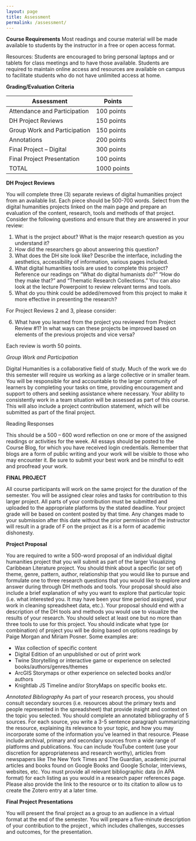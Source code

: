 ```yaml
---
layout: page
title: Assessment
permalink: /assessment/
---
```


__Course Requirements__
Most readings and course material will be made available to students by the instructor in a free or open access format.

Resources: Students are encouraged to bring personal laptops and or tablets for class meetings and to have those available. Students are required to maintain online access and resources are available on campus to facilitate students who do not have unlimited access at home.

__Grading/Evaluation Criteria__

|Assessment | Points |
| --------- | ------- |
| Attendance and Participation |	100 points |
| DH Project Reviews |	150 points |
| Group Work and Participation |	150 points |
| Annotations |	200 points |
| Final Project – Digital | 300 points |
| Final Project Presentation | 100 points |
| TOTAL	| 1000 points |

__DH Project Reviews__

You will complete three (3) separate reviews of digital humanities project from an available list. Each piece should be 500-700 words. Select from the digital humanities projects linked on the main page and prepare an evaluation of the content, research, tools and methods of that project. Consider the following questions and ensure that they are answered in your review:

1. What is the project about? What is the major research question as you understand it?
2. How did the researchers go about answering this question?
3. What does the DH site look like? Describe the interface, including the aesthetics, accessibility of information, various pages included.
4. What digital humanities tools are used to complete this project? Reference our readings on “What do digital humanists do?” “How do they make that?” and “Thematic Research Collections.” You can also look at the lecture Powerpoint to review relevant terms and tools.
5. What do you think could be added/removed from this project to make it more effective in presenting the research?

For Project Reviews 2 and 3, please consider:

6. What have you learned from the project you reviewed from Project Review #1?  In what ways can these projects be improved based on elements of the previous projects and vice versa?

Each review is worth 50 points.

_Group Work and Participation_

Digital Humanities is a collaborative field of study. Much of the work we do this semester will require us working as a large collective or in smaller team. You will be responsible for and accountable to the larger community of learners by completing your tasks on time, providing encouragement and support to others and seeking assistance where necessary. Your ability to consistently work in a team situation will be assessed as part of this course. This will also include a project contribution statement, which will be submitted as part of the final project.

Reading Responses

This should be a 500 – 600 word reflection on one or more of the assigned readings or activities for the week.  All essays should be posted to the Course Blog, for which you have received login credentials. Remember that blogs are a form of public writing and your work will be visible to those who may encounter it. Be sure to submit your best work and be mindful to edit and proofread your work.

__FINAL PROJECT__

All course participants will work on the same project for the duration of the semester. You will be assigned clear roles and tasks for contribution to this larger project. All parts of your contribution must be submitted and uploaded to the appropriate platforms by the stated deadline. Your project grade will be based on content posted by that time. Any changes made to your submission after this date without the prior permission of the instructor will result in a grade of F on the project as it is a form of academic dishonesty.

__Project Proposal__

You are required to write a 500-word proposal of an individual digital humanities project that you will submit as part of the larger Visualizing Caribbean Literature project. You should think about a specific  (or set of) theme, genre, pattern, author, relationship that you would like to pursue and formulate one to three research questions that you would like to explore and answer during through DH  methods and tools. Your proposal should also include a brief explanation of why you want to explore that particular topic (i.e. what interested you. It may have been your time period assigned, your work in cleaning spreadsheet data, etc.). Your proposal should end with a description of the DH tools and methods you would use to visualize the results of your research. You should select at least one but no more than three tools to use for this project. You should indicate what type (or combination) of project you will be doing based on options readings by Paige Morgan and Miriam Posner. Some examples are:
- Wax collection of specific content
- Digital Edition of an unpublished or out of print work
- Twine Storytelling or interactive game or experience on selected books/authors/genres/themes
- ArcGIS Storymaps or other experience on selected books and/or authors
- Knightlab JS Timeline and/or StoryMaps on specific books etc.

_Annotated Bibliography_
As part of your research process, you should consult secondary sources (i.e. resources about the primary texts and people represented in the spreadsheet) that provide insight and context on the topic you selected. You should complete an annotated bibliography of 5 sources. For each source, you write a 3-5 sentence paragraph summarizing the resource, explaining its relevance to your topic, and how you may incorporate some of the information you’ve learned in that resource. Please include archival, primary and secondary sources from a wide range of platforms and publications. You can include YouTube content (use your discretion for appropriateness and research worthy), articles from newspapers like The New York Times and The Guardian, academic journal articles and books found on Google Books and Google Scholar, interviews, websites, etc. You must provide all relevant bibliographic data (in APA format) for each listing as you would in a research paper references page. Please also provide the link to the resource or to its citation to allow us to create the Zotero entry at a later time.

__Final Project Presentations__

You will present the final project as a group to an audience in a virtual format at the end of the semester. You will prepare a five-minute description of your contribution to the project , which includes challenges, successes and outcomes, for the presentation.
